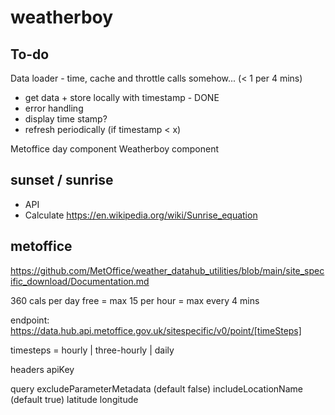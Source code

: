 # weatherboy

## To-do

Data loader - time, cache and throttle calls somehow... (< 1 per 4 mins)
  - get data + store locally with timestamp - DONE
  - error handling
  - display time stamp?
  - refresh periodically (if timestamp < x)

Metoffice day component
Weatherboy component

## sunset / sunrise

   - API
   - Calculate https://en.wikipedia.org/wiki/Sunrise_equation

## metoffice

https://github.com/MetOffice/weather_datahub_utilities/blob/main/site_specific_download/Documentation.md


360 cals per day free = max 15 per hour = max every 4 mins

endpoint: https://data.hub.api.metoffice.gov.uk/sitespecific/v0/point/[timeSteps]

timesteps = hourly | three-hourly | daily

headers
    apiKey

query
    excludeParameterMetadata (default false)
    includeLocationName (default true)
    latitude
    longitude